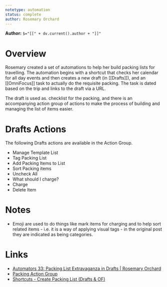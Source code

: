 ```yaml
---
notetype: automation
status: complete
author: Rosemary Orchard
---
```


**Author:** `$="[[" + dv.current().author + "]]"`


# Overview
Rosemary created a set of automations to help her build packing lists for travelling. The automation begins with a shortcut that checks her calendar for all day events and then creates a new draft (in [[Drafts]]), and an [[OmniFocus]] task to actually do the requisite packing. The task is dated based on the trip and links to the draft via a URL.

The draft is used as. checklist for the packing, and there is an accompanying action group of actions to make the process of building and managing the list of items easier.


# Drafts Actions
The following Drafts actions are available in the Action Group.

- Manage Template List
- Tag Packing List
- Add Packing Items to List
- Sort Packing items
- Uncheck All
- What should I charge?
- Charge
- Delete Item

# Notes
- Emoji are used to do things like mark items for charging and to help sort related items - i.e. it is a way of applying visual tags - in the original post they are indicated as being categories.

# Links
- [Automators 33: Packing List Extravaganza in Drafts | Rosemary Orchard](https://rosemaryorchard.com/blog/automators-33/)
- [Packing Action Group](https://actions.getdrafts.com/g/1ZC)
- [Shortcuts - Create Packing List (Drafts & OF)](https://www.icloud.com/shortcuts/fdd67dbb01c14d749566441a07cfd1e9)
